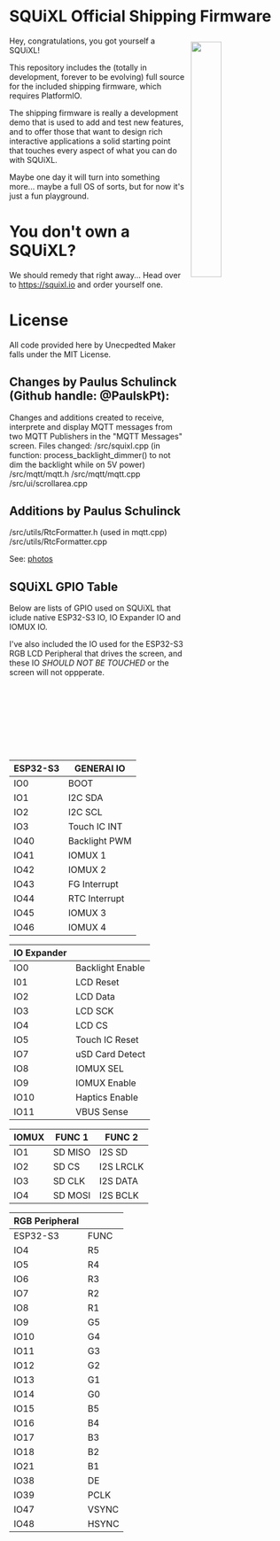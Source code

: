 # SQUiXL Official Shipping Firmware 
<img src="https://d2j6dbq0eux0bg.cloudfront.net/images/90477757/4909595982.jpg" style="float:right; padding:10px; width:33%; height:33%;">
Hey, congratulations, you got yourself a SQUiXL!

This repository includes the (totally in development, forever to be evolving) full source for the included shipping firmware, which requires PlatformIO.

The shipping firmware is really a development demo that is used to add and test new features, and to offer those that want to design rich interactive applications a solid starting point that touches every aspect of what you can do with SQUiXL.

Maybe one day it will turn into something more... maybe a full OS of sorts, but for now it's just a fun playground.

# You don't own a SQUiXL?
We should remedy that right away... Head over to https://squixl.io and order yourself one.

# License
All code provided here by Unecpedted Maker falls under the MIT License.


## Changes by Paulus Schulinck (Github handle: @PaulskPt):
Changes and additions created to receive, interprete and display MQTT messages from two MQTT Publishers in the "MQTT Messages" screen.
Files changed:
/src/squixl.cpp   (in function: process_backlight_dimmer() to not dim the backlight while on 5V power)
/src/mqtt/mqtt.h
/src/mqtt/mqtt.cpp
/src/ui/scrollarea.cpp

## Additions by Paulus Schulinck
/src/utils/RtcFormatter.h   (used in mqtt.cpp)
/src/utils/RtcFormatter.cpp

See: [photos](https://imgur.com/a/ARvUNSK)

## SQUiXL GPIO Table

Below are lists of GPIO used on SQUiXL that iclude native ESP32-S3 IO, IO Expander IO and IOMUX IO.

I've also included the IO used for the ESP32-S3 RGB LCD Peripheral that drives the screen, and these IO *SHOULD NOT BE TOUCHED* or the screen will not oppperate.

| ESP32-S3 | GENERAl IO    |
| -------- | ------------- |
| IO0      | BOOT          |
| IO1      | I2C SDA       |
| IO2      | I2C SCL       |
| IO3      | Touch IC INT  |
| IO40     | Backlight PWM |
| IO41     | IOMUX 1       |
| IO42     | IOMUX 2       |
| IO43     | FG Interrupt  |
| IO44     | RTC Interrupt |
| IO45     | IOMUX 3       |
| IO46     | IOMUX 4       |


| IO Expander |           |
| ----------- | --------- |
| IO0  | Backlight Enable |
| I01  | LCD Reset        |
| IO2  | LCD Data         |
| IO3  | LCD SCK          |
| IO4  | LCD CS           |
| IO5  | Touch IC Reset   |
| IO7  | uSD Card Detect  |
| IO8  | IOMUX SEL        |
| IO9  | IOMUX Enable     |
| IO10 | Haptics Enable   |
| IO11 | VBUS Sense       |

| IOMUX | FUNC 1  | FUNC 2    |
| ----- | ------- | --------  |
| IO1   | SD MISO | I2S SD    |
| IO2   | SD CS   | I2S LRCLK |
| IO3   | SD CLK  | I2S DATA  |
| IO4   | SD MOSI | I2S BCLK  |

| RGB Peripheral |       |
| -------------- | ----- |
| ESP32-S3       | FUNC  |
| IO4            | R5    |
| IO5            | R4    |
| IO6            | R3    |
| IO7            | R2    |
| IO8            | R1    |
| IO9            | G5    |
| IO10           | G4    |
| IO11           | G3    |
| IO12           | G2    |
| IO13           | G1    |
| IO14           | G0    |
| IO15           | B5    |
| IO16           | B4    |
| IO17           | B3    |
| IO18           | B2    |
| IO21           | B1    |
| IO38           | DE    |
| IO39           | PCLK  |
| IO47           | VSYNC |
| IO48           | HSYNC |
